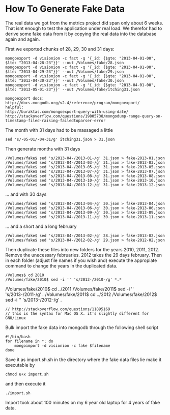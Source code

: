 # How To Generate Fake Data #

The real data we got from the metrics project did span only about 6 weeks. That 
isnt enough to test the application under real load. We therefor had to derive 
some fake data from it by copying the real data into the database again and 
again.

First we exported chunks of 28, 29, 30 and 31 days:

	mongoexport -d visionion -c fact -q '{_id: {$gte: "2013-04-01-00", $lte: "2013-04-28-23"}}' --out /Volumes/fake/28.json
	mongoexport -d visionion -c fact -q '{_id: {$gte: "2013-04-01-00", $lte: "2013-04-29-23"}}' --out /Volumes/fake/29.json
	mongoexport -d visionion -c fact -q '{_id: {$gte: "2013-04-01-00", $lte: "2013-04-30-23"}}' --out /Volumes/fake/30.json
	mongoexport -d visionion -c fact -q '{_id: {$gte: "2013-04-01-00", $lte: "2013-05-01-23"}}' --out /Volumes/fake/itching31.json

	mongoexport docs:
	http://docs.mongodb.org/v2.4/reference/program/mongoexport/
	helpful:
	http://buraktas.com/mongoexport-query-with-using-date/
	http://stackoverflow.com/questions/19805738/mongodump-range-query-on-timestamp-filed-raising-failedtoparser-error

The month with 31 days had to be massaged a little

	sed 's/-05-01/-04-31/g' itching31.json > 31.json

Then generate months with 31 days

	/Volumes/fake$ sed 's/2013-04-/2013-01-/g' 31.json > fake-2013-01.json
	/Volumes/fake$ sed 's/2013-04-/2013-03-/g' 31.json > fake-2013-03.json
	/Volumes/fake$ sed 's/2013-04-/2013-05-/g' 31.json > fake-2013-05.json
	/Volumes/fake$ sed 's/2013-04-/2013-07-/g' 31.json > fake-2013-07.json
	/Volumes/fake$ sed 's/2013-04-/2013-08-/g' 31.json > fake-2013-08.json
	/Volumes/fake$ sed 's/2013-04-/2013-10-/g' 31.json > fake-2013-10.json
	/Volumes/fake$ sed 's/2013-04-/2013-12-/g' 31.json > fake-2013-12.json

... and with 30 days

	/Volumes/fake$ sed 's/2013-04-/2013-04-/g' 30.json > fake-2013-04.json
	/Volumes/fake$ sed 's/2013-04-/2013-06-/g' 30.json > fake-2013-06.json
	/Volumes/fake$ sed 's/2013-04-/2013-09-/g' 30.json > fake-2013-09.json
	/Volumes/fake$ sed 's/2013-04-/2013-11-/g' 30.json > fake-2013-11.json

... and a short and a long february

	/Volumes/fake$ sed 's/2013-04-/2013-02-/g' 28.json > fake-2013-02.json
	/Volumes/fake$ sed 's/2013-04-/2012-02-/g' 29.json > fake-2012-02.json

	
Then duplicate these files into new folders for the years 2010, 2011, 2012.
Remove the unecessary februaries. 2012 takes the 29 days february. Then in each
folder (adjust file names if you wish and) execute the appropiate command to 
change the years in the duplicated data.

	/Volumes$ cd 2010
	/Volumes/fake/2010$ sed -i '' 's/2013-/2010-/g' *.*
  /Volumes/fake/2010$ cd ../2011
  /Volumes/fake/2011$ sed -i '' 's/2013-/2011-/g' *.*
  /Volumes/fake/2011$ cd ../2012
  /Volumes/fake/2012$ sed -i '' 's/2013-/2012-/g' *.*

	// http://stackoverflow.com/questions/11895169
	// this is the syntax for Mac OS X. it's slightly different for GNU/Linux

Bulk import the fake data into mongodb through the following shell script

	#!/bin/bash
	for filename in *; do 
		mongoimport -d visionion -c fake $filename  
	done

Save it as import.sh.sh in the directory where the fake data files lie
make it executable by

	chmod u+x import.sh

and then execute it

	./import.sh

Import took about 100 minutes on my 6 year old laptop for 4 years of fake data.
